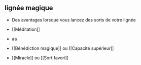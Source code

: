 ## lignée magique
- Des avantages lorsque vous lancez des sorts de votre lignée

- [[Méditation]]

- aa

-  [[Bénédiction magique]] ou [[Capacité supérieur]]

- [[Miracle]] ou [[Sort favori]]